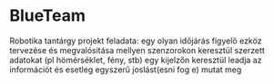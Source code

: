 # BlueTeam
Robotika tantárgy projekt feladata: egy olyan időjárás figyelő ezköz tervezése és megvalósítása mellyen szenzorokon keresztül szerzett adatokat (pl hömérséklet, fény, stb) egy kijelzőn keresztül leadja az információt és esetleg egyszerű joslást(esni fog e) mutat meg
